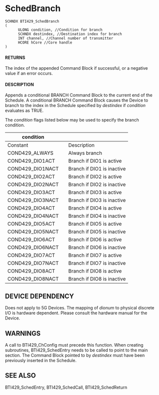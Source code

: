 # **SchedBranch**

```
SCHNDX BTI429_SchedBranch
(
      ULONG condition, //Condition for branch
      SCHNDX destindex, //Destination index for branch
      INT channel, //Channel number of transmitter
      HCORE hCore //Core handle
)
```
#### **RETURNS**

The index of the appended Command Block if successful, or a negative value if an error occurs.

#### **DESCRIPTION**

Appends a conditional BRANCH Command Block to the current end of the Schedule. A conditional BRANCH Command Block causes the Device to branch to the index in the Schedule specified by *destindex* if *condition* evaluates as TRUE.

The *condition* flags listed below may be used to specify the branch condition.

| condition        |  |                            |
|------------------|--|----------------------------|
| Constant         |  | Description                |
| COND429_ALWAYS   |  | Always branch              |
| COND429_DIO1ACT  |  | Branch if DIO1 is active   |
| COND429_DIO1NACT |  | Branch if DIO1 is inactive |
| COND429_DIO2ACT  |  | Branch if DIO2 is active   |
| COND429_DIO2NACT |  | Branch if DIO2 is inactive |
| COND429_DIO3ACT  |  | Branch if DIO3 is active   |
| COND429_DIO3NACT |  | Branch if DIO3 is inactive |
| COND429_DIO4ACT  |  | Branch if DIO4 is active   |
| COND429_DIO4NACT |  | Branch if DIO4 is inactive |
| COND429_DIO5ACT  |  | Branch if DIO5 is active   |
| COND429_DIO5NACT |  | Branch if DIO5 is inactive |
| COND429_DIO6ACT  |  | Branch if DIO6 is active   |
| COND429_DIO6NACT |  | Branch if DIO6 is inactive |
| COND429_DIO7ACT  |  | Branch if DIO7 is active   |
| COND429_DIO7NACT |  | Branch if DIO7 is inactive |
| COND429_DIO8ACT  |  | Branch if DIO8 is active   |
| COND429_DIO8NACT |  | Branch if DIO8 is inactive |

## **DEVICE DEPENDENCY**

Does not apply to 5G Devices. The mapping of *dionum* to physical discrete I/O is hardware dependent. Please consult the hardware manual for the Device.

## **WARNINGS**

A call to BTI429\_ChConfig must precede this function. When creating subroutines, BTI429\_SchedEntry needs to be called to point to the main section. The Command Block pointed to by *destindex* must have been previously inserted in the Schedule.

## **SEE ALSO**

BTI429\_SchedEntry, BTI429\_SchedCall, BTI429\_SchedReturn